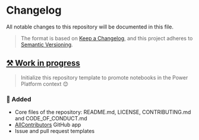 # Changelog

All notable changes to this repository will be documented in this file.

> The format is based on [Keep a Changelog](https://keepachangelog.com/en/), and this project adheres to [Semantic Versioning](https://semver.org/spec/v2.0.0.html).

## [⚒ Work in progress]

<!-- ### 🔨 Fixed

- ...

### 🚀 Added

- ...

### 🤖 Changed

- ...

### ❌ Deleted

- ...

## [0.1.0] - 2022-07-27-->

> Initialize this repository template to promote notebooks in the Power Platform context 😊

### 🚀 Added

- Core files of the repository: README.md, LICENSE, CONTRIBUTING.md and CODE_OF_CONDUCT.md
- [AllContributors](https://allcontributors.org/) GitHub app
- Issue and pull request templates

[⚒ Work in progress]: https://github.com/rpothin/Power-Platform-Notebooks
